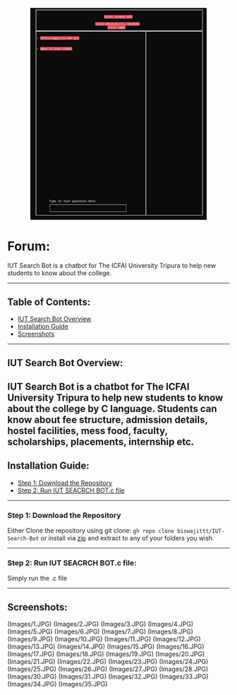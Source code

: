 <p align="center"><a><img src="Images/0.JPG" width="400"></a></p>

# Forum:
IUT Search Bot is a chatbot for The ICFAI University Tripura to help new students to know about the college.

-----
## Table of Contents:

* [IUT Search Bot Overview](#item1)
* [Installation Guide](#item2)
* [Screenshots](#item3)
-----
<a name="item1"></a>

## IUT Search Bot Overview:
IUT Search Bot is a chatbot for The ICFAI University Tripura to help new students to know about the college by C language. Students can know about fee structure, admission details, hostel facilities, mess food, faculty, scholarships, placements, internship etc.
-----
<a name="item2"></a>

## Installation Guide:

* [Step 1: Download the Repository](#step1)
* [Step 2: Run IUT SEACRCH BOT.c file](#step2)

-----
<a name="step1"></a>

### Step 1: Download the Repository

Either Clone the repository using git clone: `gh repo clone biswajittt/IUT-Search-Bot`
or install via <a target="_blank" href="https://github.com/biswajittt/IUT-Search-Bot/archive/refs/heads/master.zip">zip</a> and extract 
to any of your folders you wish.

-----
<a name="step2"></a>

### Step 2: Run IUT SEACRCH BOT.c file:

Simply run the .c file

-----
<a name="item3"></a>

## Screenshots:

(Images/1.JPG)
(Images/2.JPG)
(Images/3.JPG)
(Images/4.JPG)
(Images/5.JPG)
(Images/6.JPG)
(Images/7.JPG)
(Images/8.JPG)
(Images/9.JPG)
(Images/10.JPG)
(Images/11.JPG)
(Images/12.JPG)
(Images/13.JPG)
(Images/14.JPG)
(Images/15.JPG)
(Images/16.JPG)
(Images/17.JPG)
(Images/18.JPG)
(Images/19.JPG)
(Images/20.JPG)
(Images/21.JPG)
(Images/22.JPG)
(Images/23.JPG)
(Images/24.JPG)
(Images/25.JPG)
(Images/26.JPG)
(Images/27.JPG)
(Images/28.JPG)
(Images/30.JPG)
(Images/31.JPG)
(Images/32.JPG)
(Images/33.JPG)
(Images/34.JPG)
(Images/35.JPG)
